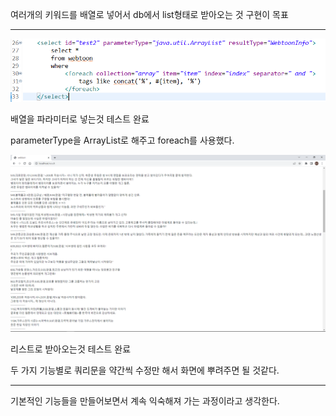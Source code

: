 여러개의 키워드를 배열로 넣어서 db에서 list형태로 받아오는 것 구현이 목표

---

![parameter](day5.assets/parameter.png)

배열을 파라미터로 넣는것 테스트 완료

parameterType을 ArrayList로 해주고 foreach를 사용했다.

![results](day5.assets/results.png)

리스트로 받아오는것 테스트 완료

두 가지 기능별로 쿼리문을 약간씩 수정만 해서 화면에 뿌려주면 될 것같다.

----------

기본적인 기능들을 만들어보면서 계속 익숙해져 가는 과정이라고 생각한다.